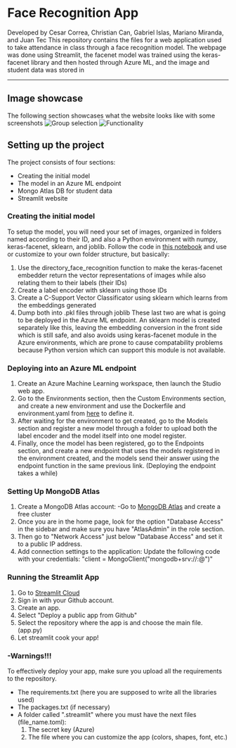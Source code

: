 # Face Recognition App
Developed by Cesar Correa, Christian Can, Gabriel Islas, Mariano Miranda, and Juan Tec
This repository contains the files for a web application used to take attendance in class through a face recognition model.
The webpage was done using Streamlit, the facenet model was trained using the keras-facenet library and then hosted through Azure ML, and the image and student data was stored in 

--------

## Image showcase
The following section showcases what the website looks like with some screenshots
![Group selection](https://i.imgur.com/wE6ieix.jpeg)
![Functionality](https://i.imgur.com/lCXCW1w.jpeg)

## Setting up the project
The project consists of four sections:
- Creating the initial model
- The model in an Azure ML endpoint
- Mongo Atlas DB for student data
- Streamlit website

### Creating the initial model
To setup the model, you will need your set of images, organized in folders named according to their ID, and also a Python environment with numpy, keras-facenet, sklearn, and joblib.
Follow the code in [this notebook](https://github.com/GabrielIslas/face-recognition/blob/master/face_recognition_app/model_dev/model_dev.ipynb) and use or customize to your own folder structure, but basically:
1. Use the directory_face_recognition function to make the keras-facenet embedder return the vector representations of images while also relating them to their labels (their IDs)
2. Create a label encoder with sklearn using those IDs
3. Create a C-Support Vector Classificator using sklearn which learns from the embeddings generated
4. Dump both into .pkl files through joblib
These last two are what is going to be deployed in the Azure ML endpoint. An sklearn model is created separately like this, leaving the embedding conversion in the front side which is still safe, and also avoids using keras-facenet module in the Azure environments, which are prone to cause compatability problems because Python version which can support this module is not available.

### Deploying into an Azure ML endpoint
1. Create an Azure Machine Learning workspace, then launch the Studio web app.
2. Go to the Environments section, then the Custom Environments section, and create a new environment and use the Dockerfile and environment.yaml from [here](https://github.com/GabrielIslas/face-recognition/tree/master/face_recognition_app/model_dev/azure-ml-endpoint) to define it.
3. After waiting for the environment to get created, go to the Models section and register a new model through a folder to upload both the label encoder and the model itself into one model register.
4. Finally, once the model has been registered, go to the Endpoints section, and create a new endpoint that uses the models registered in the environment created, and the models send their answer using the endpoint function in the same previous link. (Deploying the endpoint takes a while)

### Setting Up MongoDB Atlas
1. Create a MongoDB Atlas account:
   -Go to [MongoDB Atlas](https://www.mongodb.com/products/platform/atlas-database) and create a free cluster
2. Once you are in the home page, look for the option "Database Access" in the sidebar and make sure you have "AtlasAdmin" in the role section.
3. Then go to "Network Access" just below "Database Access" and set it to a public IP address.
4. Add connection settings to the application:
   Update the following code with your credentials: "client = MongoClient("mongodb+srv://<username>:<password>@<cluster-url>")"

### Running the Streamlit App
1. Go to [Streamlit Cloud](https://streamlit.io/cloud)
2. Sign in with your Github account.
3. Create an app.
4. Select "Deploy a public app from Github"
5. Select the repository where the app is and choose the main file. (app.py)
6. Let streamlit cook your app!

### -Warnings!!!
To effectively deploy your app, make sure you upload all the requirements to the repository.
- The requirements.txt (here you are supposed to write all the libraries used)
- The packages.txt (if necessary)
- A folder called ".streamlit" where you must have the next files (file_name.toml):
  1. The secret key (Azure)
  2. The file where you can customize the app (colors, shapes, font, etc.)
